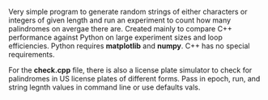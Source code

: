 Very simple program to generate random strings of either characters or integers of given length and run an experiment to count how many palindromes on avergae there are. Created mainly to compare C++ performance against Python on large experiment sizes and loop efficiencies. Python requires **matplotlib** and **numpy**. C++ has no special requirements. 

For the **check.cpp** file, there is also a license plate simulator to check for palindromes in US license plates of different forms. Pass in epoch, run, and string legnth values in command line or use defaults vals.